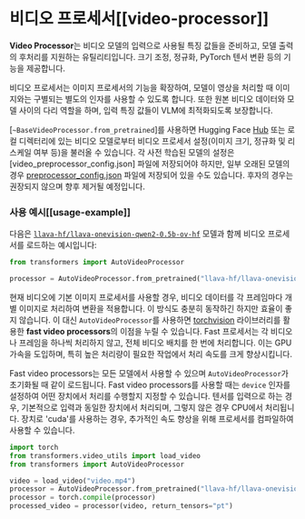 <!--Copyright 2025 The HuggingFace Team. All rights reserved.

Licensed under the Apache License, Version 2.0 (the "License"); you may not use this file except in compliance with
the License. You may obtain a copy of the License at

http://www.apache.org/licenses/LICENSE-2.0

Unless required by applicable law or agreed to in writing, software distributed under the License is distributed on
an "AS IS" BASIS, WITHOUT WARRANTIES OR CONDITIONS OF ANY KIND, either express or implied. See the License for the
specific language governing permissions and limitations under the License.

⚠️ Note that this file is in Markdown but contain specific syntax for our doc-builder (similar to MDX) that may not be
rendered properly in your Markdown viewer.

-->

# 비디오 프로세서[[video-processor]]

**Video Processor**는 비디오 모델의 입력으로 사용될 특징 값들을 준비하고, 모델 출력의 후처리를 지원하는 유틸리티입니다. 크기 조정, 정규화, PyTorch 텐서 변환 등의 기능을 제공합니다.

비디오 프로세서는 이미지 프로세서의 기능을 확장하여, 모델이 영상을 처리할 때 이미지와는 구별되는 별도의 인자를 사용할 수 있도록 합니다. 또한 원본 비디오 데이터와 모델 사이의 다리 역할을 하며, 입력 특징 값들이 VLM에 최적화되도록 보장합니다. 

[`~BaseVideoProcessor.from_pretrained`]를 사용하면 Hugging Face [Hub](https://hf.co) 또는 로컬 디렉터리에 있는 비디오 모델로부터 비디오 프로세서 설정(이미지 크기, 정규화 및 리스케일 여부 등)을 불러올 수 있습니다. 각 사전 학습된 모델의 설정은 [video_preprocessor_config.json] 파일에 저장되어야 하지만, 일부 오래된 모델의 경우 [preprocessor_config.json](https://huggingface.co/llava-hf/llava-onevision-qwen2-0.5b-ov-hf/blob/main/preprocessor_config.json) 파일에 저장되어 있을 수도 있습니다. 후자의 경우는 권장되지 않으며 향후 제거될 예정입니다.

### 사용 예시[[usage-example]]

다음은 [`llava-hf/llava-onevision-qwen2-0.5b-ov-hf`](https://huggingface.co/llava-hf/llava-onevision-qwen2-0.5b-ov-hf) 모델과 함께 비디오 프로세서를 로드하는 예시입니다:

```python
from transformers import AutoVideoProcessor

processor = AutoVideoProcessor.from_pretrained("llava-hf/llava-onevision-qwen2-0.5b-ov-hf")
```

현재 비디오에 기본 이미지 프로세서를 사용할 경우, 비디오 데이터를 각 프레임마다 개별 이미지로 처리하여 변환을 적용합니다. 이 방식도 충분히 동작하긴 하지만 효율이 좋지 않습니다. 이 대신 `AutoVideoProcessor`를 사용하면 [torchvision](https://pytorch.org/vision/stable/index.html) 라이브러리를 활용한 **fast video processors**의 이점을 누릴 수 있습니다. Fast 프로세서는 각 비디오나 프레임을 하나씩 처리하지 않고, 전체 비디오 배치를 한 번에 처리합니다. 이는 GPU 가속을 도입하며, 특히 높은 처리량이 필요한 작업에서 처리 속도를 크게 향상시킵니다.

Fast video processors는 모든 모델에서 사용할 수 있으며 `AutoVideoProcessor`가 초기화될 때 같이 로드됩니다. Fast video processors를 사용할 때는 `device` 인자를 설정하여 어떤 장치에서 처리를 수행할지 지정할 수 있습니다. 텐서를 입력으로 하는 경우, 기본적으로 입력과 동일한 장치에서 처리되며, 그렇지 않은 경우 CPU에서 처리됩니다. 장치로 'cuda'를 사용하는 경우, 추가적인 속도 향상을 위해 프로세서를 컴파일하여 사용할 수 있습니다.

```python
import torch
from transformers.video_utils import load_video
from transformers import AutoVideoProcessor

video = load_video("video.mp4")
processor = AutoVideoProcessor.from_pretrained("llava-hf/llava-onevision-qwen2-0.5b-ov-hf", device="cuda")
processor = torch.compile(processor)
processed_video = processor(video, return_tensors="pt")
```
